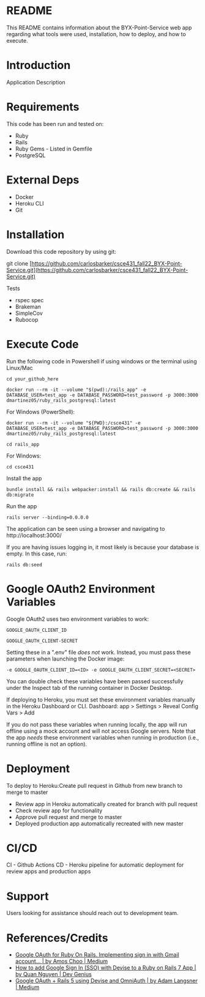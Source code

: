 # README

This README contains information about the BYX-Point-Service web app regarding what tools were used, installation, how to deploy, and how to execute.

# Introduction

Application Description

# Requirements

This code has been run and tested on:

* Ruby
* Rails
* Ruby Gems - Listed in Gemfile
* PostgreSQL

# External Deps

* Docker
* Heroku CLI
* Git

# Installation

Download this code repository by using git:

git clone [https://github.com/carlosbarker/csce431_fall22_BYX-Point-Service.git](https://github.com/carlosbarker/csce431_fall22_BYX-Point-Service.git)

Tests

* rspec spec
* Brakeman
* SimpleCov
* Rubocop

# Execute Code

Run the following code in Powershell if using windows or the terminal using Linux/Mac

`cd your_github_here`

`docker run --rm -it --volume "$(pwd):/rails_app" -e DATABASE_USER=test_app -e DATABASE_PASSWORD=test_password -p 3000:3000 dmartinez05/ruby_rails_postgresql:latest`

For Windows (PowerShell):

`docker run --rm -it --volume "${PWD}:/csce431" -e DATABASE_USER=test_app -e DATABASE_PASSWORD=test_password -p 3000:3000 dmartinez05/ruby_rails_postgresql:latest`

`cd rails_app`

For Windows:

`cd csce431`

Install the app

`bundle install && rails webpacker:install && rails db:create && rails db:migrate`

Run the app

`rails server --binding=0.0.0.0`

The application can be seen using a browser and navigating to http://localhost:3000/

If you are having issues logging in, it most likely is because your database is empty. In this case, run:

`rails db:seed`

# Google OAuth2 Environment Variables

Google OAuth2 uses two environment variables to work:

`GOOGLE_OAUTH_CLIENT_ID`

`GOOGLE_OAUTH_CLIENT-SECRET`

Setting these in a ".env" file *does not* work. Instead, you must pass these parameters when launching the Docker image:

`-e GOOGLE_OAUTH_CLIENT_ID=<ID> -e GOOGLE_OAUTH_CLIENT_SECRET=<SECRET>`

You can double check these variables have been passed successfully under the Inspect tab of the running container in Docker Desktop.

If deploying to Heroku, you must set these environment variables manually in the Heroku Dashboard or CLI.
Dashboard: app > Settings > Reveal Config Vars > Add

If you do not pass these variables when running locally, the app will run offline using a mock account and will not access Google servers. Note that the app *needs* these environment variables when running in production (i.e., running offline is not an option).

# Deployment

To deploy to Heroku:Create pull request in Github from new branch to merge to master

* Review app in Heroku automatically created for branch with pull request
* Check review app for functionality
* Approve pull request and merge to master
* Deployed production app automatically recreated with new master

# CI/CD

CI - Github Actions
CD - Heroku pipeline for automatic deployment for review apps and production apps

# Support

Users looking for assistance should reach out to development team.

# References/Credits

* [Google OAuth for Ruby On Rails. Implementing sign in with Gmail account… | by Amos Choo | Medium](https://medium.com/@amoschoo/google-oauth-for-ruby-on-rails-129ce7196f35)
* [How to add Google Sign In (SSO) with Devise to a Ruby on Rails 7 App | by Quan Nguyen | Dev Genius](https://blog.devgenius.io/how-to-add-google-sign-in-sso-with-devise-to-a-ruby-on-rails-7-app-6d8c5ef7641b)
* [Google OAuth + Rails 5 using Devise and OmniAuth | by Adam Langsner | Medium](https://medium.com/@adamlangsner/google-oauth-rails-5-using-devise-and-omniauth-1b7fa5f72c8e)
